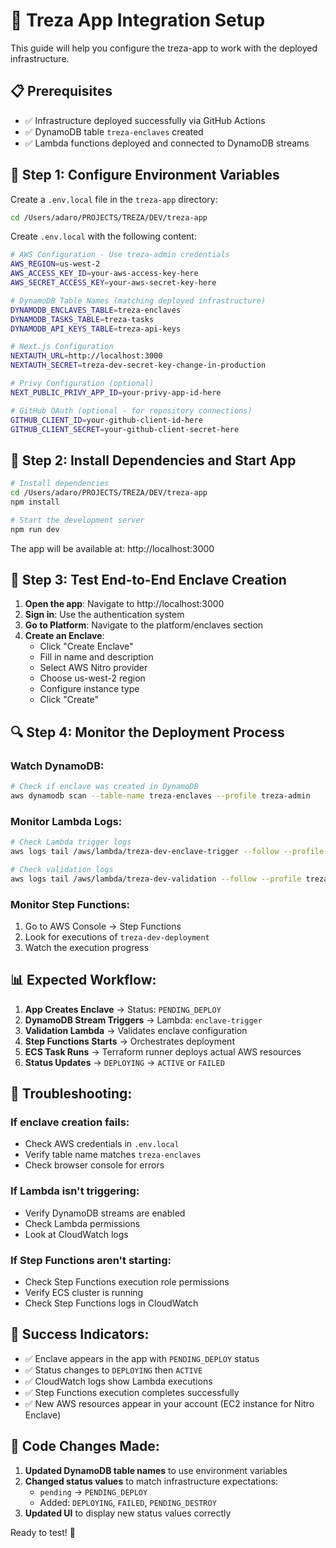 # 🔗 Treza App Integration Setup

This guide will help you configure the treza-app to work with the deployed infrastructure.

## 📋 Prerequisites

- ✅ Infrastructure deployed successfully via GitHub Actions
- ✅ DynamoDB table `treza-enclaves` created
- ✅ Lambda functions deployed and connected to DynamoDB streams

## 🔧 Step 1: Configure Environment Variables

Create a `.env.local` file in the `treza-app` directory:

```bash
cd /Users/adaro/PROJECTS/TREZA/DEV/treza-app
```

Create `.env.local` with the following content:

```bash
# AWS Configuration - Use treza-admin credentials
AWS_REGION=us-west-2
AWS_ACCESS_KEY_ID=your-aws-access-key-here
AWS_SECRET_ACCESS_KEY=your-aws-secret-key-here

# DynamoDB Table Names (matching deployed infrastructure)
DYNAMODB_ENCLAVES_TABLE=treza-enclaves
DYNAMODB_TASKS_TABLE=treza-tasks
DYNAMODB_API_KEYS_TABLE=treza-api-keys

# Next.js Configuration
NEXTAUTH_URL=http://localhost:3000
NEXTAUTH_SECRET=treza-dev-secret-key-change-in-production

# Privy Configuration (optional)
NEXT_PUBLIC_PRIVY_APP_ID=your-privy-app-id-here

# GitHub OAuth (optional - for repository connections)
GITHUB_CLIENT_ID=your-github-client-id-here
GITHUB_CLIENT_SECRET=your-github-client-secret-here
```

## 🚀 Step 2: Install Dependencies and Start App

```bash
# Install dependencies
cd /Users/adaro/PROJECTS/TREZA/DEV/treza-app
npm install

# Start the development server
npm run dev
```

The app will be available at: http://localhost:3000

## 🧪 Step 3: Test End-to-End Enclave Creation

1. **Open the app**: Navigate to http://localhost:3000
2. **Sign in**: Use the authentication system
3. **Go to Platform**: Navigate to the platform/enclaves section
4. **Create an Enclave**:
   - Click "Create Enclave"
   - Fill in name and description
   - Select AWS Nitro provider
   - Choose us-west-2 region
   - Configure instance type
   - Click "Create"

## 🔍 Step 4: Monitor the Deployment Process

### Watch DynamoDB:
```bash
# Check if enclave was created in DynamoDB
aws dynamodb scan --table-name treza-enclaves --profile treza-admin
```

### Monitor Lambda Logs:
```bash
# Check Lambda trigger logs
aws logs tail /aws/lambda/treza-dev-enclave-trigger --follow --profile treza-admin

# Check validation logs
aws logs tail /aws/lambda/treza-dev-validation --follow --profile treza-admin
```

### Monitor Step Functions:
1. Go to AWS Console → Step Functions
2. Look for executions of `treza-dev-deployment`
3. Watch the execution progress

## 📊 Expected Workflow:

1. **App Creates Enclave** → Status: `PENDING_DEPLOY`
2. **DynamoDB Stream Triggers** → Lambda: `enclave-trigger`
3. **Validation Lambda** → Validates enclave configuration
4. **Step Functions Starts** → Orchestrates deployment
5. **ECS Task Runs** → Terraform runner deploys actual AWS resources
6. **Status Updates** → `DEPLOYING` → `ACTIVE` or `FAILED`

## 🚫 Troubleshooting:

### If enclave creation fails:
- Check AWS credentials in `.env.local`
- Verify table name matches `treza-enclaves`
- Check browser console for errors

### If Lambda isn't triggering:
- Verify DynamoDB streams are enabled
- Check Lambda permissions
- Look at CloudWatch logs

### If Step Functions aren't starting:
- Check Step Functions execution role permissions
- Verify ECS cluster is running
- Check Step Functions logs in CloudWatch

## 🎯 Success Indicators:

- ✅ Enclave appears in the app with `PENDING_DEPLOY` status
- ✅ Status changes to `DEPLOYING` then `ACTIVE`
- ✅ CloudWatch logs show Lambda executions
- ✅ Step Functions execution completes successfully
- ✅ New AWS resources appear in your account (EC2 instance for Nitro Enclave)

## 📝 Code Changes Made:

1. **Updated DynamoDB table names** to use environment variables
2. **Changed status values** to match infrastructure expectations:
   - `pending` → `PENDING_DEPLOY`
   - Added: `DEPLOYING`, `FAILED`, `PENDING_DESTROY`
3. **Updated UI** to display new status values correctly

Ready to test! 🚀
